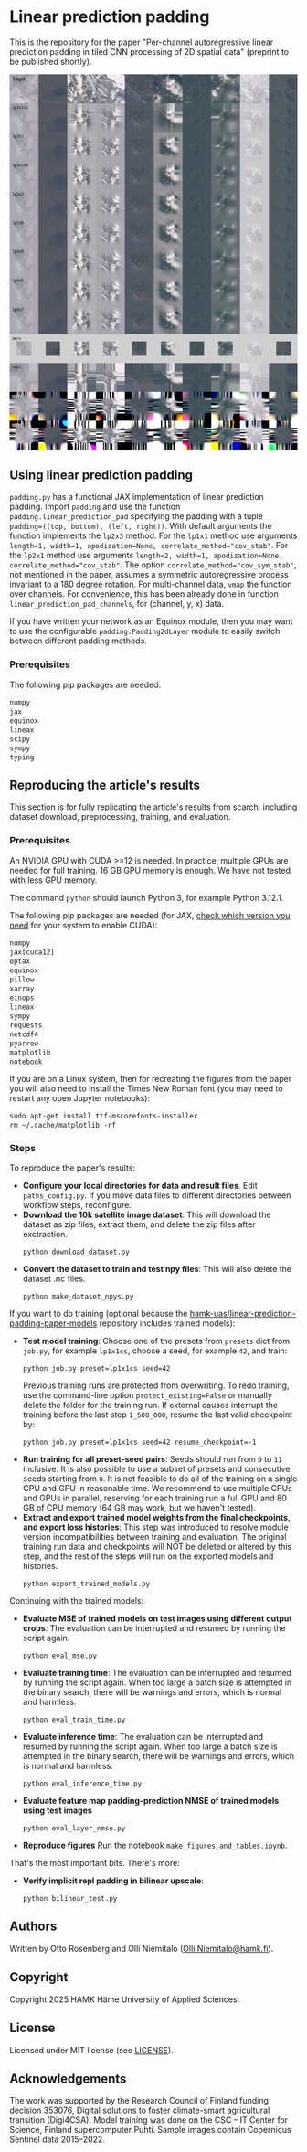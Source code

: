 # Linear prediction padding
This is the repository for the paper "Per-channel autoregressive linear prediction padding in tiled CNN processing of 2D spatial data" (preprint to be published shortly).

![Sample images padded with different methods](fig_padding_samples.png)

## Using linear prediction padding

`padding.py` has a functional JAX implementation of linear prediction padding. Import `padding` and use the function `padding.linear_prediction_pad` specifying the padding with a tuple `padding=((top, bottom), (left, right))`. With default arguments the function implements the `lp2x3` method. For the `lp1x1` method use arguments `length=1, width=1, apodization=None, correlate_method="cov_stab"`. For the `lp2x1` method use arguments `length=2, width=1, apodization=None, correlate_method="cov_stab"`. The option `correlate_method="cov_sym_stab"`, not mentioned in the paper, assumes a symmetric autoregressive process invariant to a 180 degree rotation. For multi-channel data, `vmap` the function over channels. For convenience, this has been already done in function `linear_prediction_pad_channels`, for (channel, y, x) data.

If you have written your network as an Equinox module, then you may want to use the configurable `padding.Padding2dLayer` module to easily switch between different padding methods.

### Prerequisites

The following pip packages are needed:

```
numpy
jax
equinox
lineax
scipy
sympy
typing
```

## Reproducing the article's results
This section is for fully replicating the article's results from scarch, including dataset download, preprocessing, training, and evaluation.

### Prerequisites
An NVIDIA GPU with CUDA >=12 is needed. In practice, multiple GPUs are needed for full training. 16 GB GPU memory is enough. We have not tested with less GPU memory.

The command `python` should launch Python 3, for example Python 3.12.1.

The following pip packages are needed (for JAX, [check which version you need](https://docs.jax.dev/en/latest/installation.html) for your system to enable CUDA):
```
numpy
jax[cuda12]
optax
equinox
pillow
xarray
einops
lineax
sympy
requests
netcdf4
pyarrow
matplotlib
notebook
```

If you are on a Linux system, then for recreating the figures from the paper you will also need to install the Times New Roman font (you may need to restart any open Jupyter notebooks):

```shell
sudo apt-get install ttf-mscorefonts-installer
rm ~/.cache/matplotlib -rf
```

### Steps
To reproduce the paper's results:
* **Configure your local directories for data and result files**. Edit `paths_config.py`. If you move data files to different directories between workflow steps, reconfigure.
* **Download the 10k satellite image dataset**: This will download the dataset as zip files, extract them, and delete the zip files after exctraction.
  ```shell
  python download_dataset.py
  ```
* **Convert the dataset to train and test npy files**: This will also delete the dataset .nc files.
  ```shell
  python make_dataset_npys.py
  ```

If you want to do training (optional because the [hamk-uas/linear-prediction-padding-paper-models](https://github.com/hamk-uas/linear-prediction-padding-paper-models) repository includes trained models):

* **Test model training**: Choose one of the presets from `presets` dict from `job.py`, for example `lp1x1cs`, choose a seed, for example `42`, and train:
  ```shell
  python job.py preset=lp1x1cs seed=42
  ```
  Previous training runs are protected from overwriting. To redo training, use the command-line option `protect_existing=False` or manually delete the folder for the training run. If external causes interrupt the training before the last step `1_500_000`, resume the last valid checkpoint by:
  ```shell
  python job.py preset=lp1x1cs seed=42 resume_checkpoint=-1
  ```
* **Run training for all preset-seed pairs**: Seeds should run from `0` to `11` inclusive. It is also possible to use a subset of presets and consecutive seeds starting from `0`. It is not feasible to do all of the training on a single CPU and GPU in reasonable time. We recommend to use multiple CPUs and GPUs in parallel, reserving for each training run a full GPU and 80 GB of CPU memory (64 GB may work, but we haven't tested).
* **Extract and export trained model weights from the final checkpoints, and export loss histories**: This step was introduced to resolve module version incompatibilities between training and evaluation. The original training run data and checkpoints will NOT be deleted or altered by this step, and the rest of the steps will run on the exported models and histories.
  ```shell
  python export_trained_models.py
  ```

Continuing with the trained models:

* **Evaluate MSE of trained models on test images using different output crops**: The evaluation can be interrupted and resumed by running the script again.
  ```shell
  python eval_mse.py
  ```
* **Evaluate training time**: The evaluation can be interrupted and resumed by running the script again. When too large a batch size is attempted in the binary search, there will be warnings and errors, which is normal and harmless.
  ```shell
  python eval_train_time.py
  ```
* **Evaluate inference time**: The evaluation can be interrupted and resumed by running the script again. When too large a batch size is attempted in the binary search, there will be warnings and errors, which is normal and harmless.
  ```shell
  python eval_inference_time.py
  ```
* **Evaluate feature map padding-prediction NMSE of trained models using test images**
  ```shell
  python eval_layer_nmse.py
  ```
* **Reproduce figures**
  Run the notebook `make_figures_and_tables.ipynb`.

That's the most important bits. There's more:
* **Verify implicit repl padding in bilinear upscale**:
  ```shell
  python bilinear_test.py
  ```

## Authors

Written by Otto Rosenberg and Olli Niemitalo (Olli.Niemitalo@hamk.fi).

## Copyright

Copyright 2025 HAMK Häme University of Applied Sciences.

## License

Licensed under MIT license (see [LICENSE](LICENSE)).

## Acknowledgements

The work was supported by the Research Council of Finland funding decision 353076, Digital solutions to foster climate-smart
agricultural transition (Digi4CSA). Model training was done on the CSC – IT Center for Science, Finland supercomputer Puhti.
Sample images contain Copernicus Sentinel data 2015–2022.

